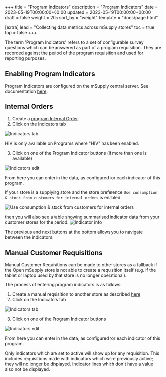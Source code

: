 +++
title = "Program Indicators"
description = "Program Indicators"
date = 2023-05-19T00:00:00+00:00
updated = 2023-05-19T00:00:00+00:00
draft = false
weight = 205
sort_by = "weight"
template = "docs/page.html"

[extra]
lead = "Collecting data metrics across mSupply stores"
toc = true
top = false
+++

The term 'Program Indicators' refers to a set of configurable survey questions which can be answered as part of a program requisition. They are recorded against the period of the program requisition and used for reporting purposes.

## Enabling Program Indicators

Program Indicators are configured on the mSupply central server. See
documentation
[here](https://docs.msupply.org.nz/items:programs#adding_indicators_to_a_program).

## Internal Orders

1. Create a [program Internal
   Order](/docs/programs/requisitions/#creating-a-program-internal-order).
2. Click on the Indicators tab

![Indicators tab](/docs/programs/images/internal_order_indicator_tab.png)

<div class='note'>
HIV is only available on Programs where "HIV" has been enabled.
</div>

3. Click on one of the Program Indicator buttons (if more than one is available)

![Indicators edit](/docs/programs/images/internal_order_indicator_edit.png)

From here you can enter in the data, as configured for each indicator of this
program.

If your store is a supplying store and the store preference `Use consumption &
stock from customers for internal orders` is enabled

![Use consumption & stock from customers for internal orders](/docs/programs/images/consumption_data_pref.png)

then you will also see a table showing summarised indicator data from your customer stores for the period.
![Indicator info](/docs/programs/images/indicator_info_table.png)

The previous and next buttons at the bottom allows you to navigate between the
indicators.

## Manual Customer Requisitions

Manual Customer Requisitions can be made to other stores as a fallback if the Open mSupply store is not able to create a requisition itself (e.g. if
the tablet or laptop used by that store is no longer operational).

The process of entering program indicators is as follows:

1. Create a manual requisition to another store as described [here](/docs/17_managingreqs/17-3-createmanualreqs/)
2. Click on the Indicators tab

![Indicators tab](/docs/programs/images/indicators.png)

3. Click on one of the Program Indicator buttons

![Indicators edit](/docs/programs/images/indicators_edit.png)

From here you can enter in the data, as configured for each indicator of this program.

<div class='note'>
    Only indicators which are set to active will show up for any requisition. This includes requisitions made with indicators which were previously active; they will no longer be displayed.
    Indicator lines which don't have a value also not be displayed.
</div>
